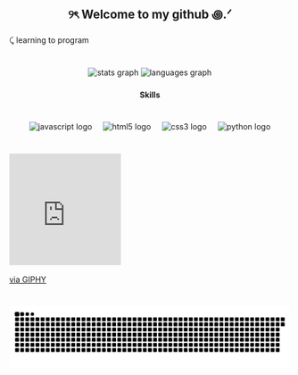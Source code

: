 <h2 align="center">୨ৎ Welcome to my github ꩜.ᐟ</h2>

###

<p align="left">⤹ learning to program</p>

###

<br clear="both">

<div align="center">
  <img src="https://github-readme-stats.vercel.app/api?username=Huttaao&hide_title=false&hide_rank=false&show_icons=true&include_all_commits=true&count_private=true&disable_animations=false&theme=dracula&locale=en&hide_border=false" height="150" alt="stats graph"  />
  <img src="https://github-readme-stats.vercel.app/api/top-langs?username=Huttaao&locale=en&hide_title=false&layout=compact&card_width=320&langs_count=5&theme=dracula&hide_border=false" height="150" alt="languages graph"  />
</div>

###

<h4 align="center">Skills</h4>

###

<br clear="both">

<div align="center">
  <img src="https://cdn.jsdelivr.net/gh/devicons/devicon/icons/javascript/javascript-original.svg" height="30" alt="javascript logo"  />
  <img width="12" />
  <img src="https://cdn.jsdelivr.net/gh/devicons/devicon/icons/html5/html5-original.svg" height="30" alt="html5 logo"  />
  <img width="12" />
  <img src="https://cdn.jsdelivr.net/gh/devicons/devicon/icons/css3/css3-original.svg" height="30" alt="css3 logo"  />
  <img width="12" />
  <img src="https://cdn.jsdelivr.net/gh/devicons/devicon/icons/python/python-original.svg" height="30" alt="python logo"  />
</div>

###

<br clear="both">

<iframe src="https://giphy.com/embed/aRQL4YAV6PJBiCTTuN" width="200" height="200" style="" frameBorder="0" class="giphy-embed" allowFullScreen></iframe><p><a href="https://giphy.com/gifs/aRQL4YAV6PJBiCTTuN">via GIPHY</a></p>

###

<br clear="both">

<img src="https://raw.githubusercontent.com/Huttaao/Huttaao/output/snake.svg" alt="Snake animation" />

###
